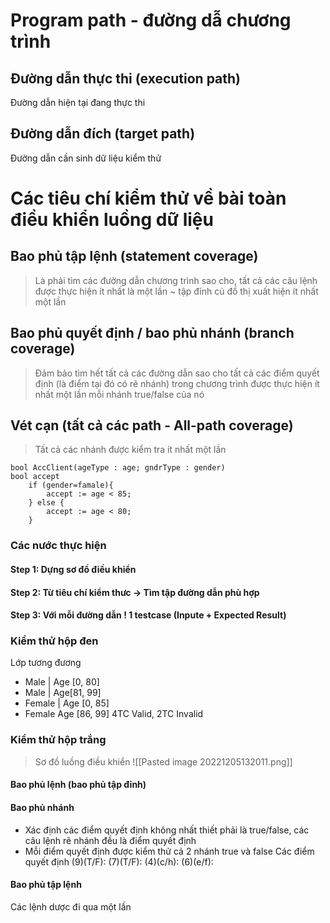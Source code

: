 # Program path - đường dẫ chương trình
## Đường dẫn thực thi (execution path)
Đường dẫn hiện tại đang thực thi
## Đường dẫn đích (target path)
Đường dẫn cần sinh dữ liệu kiểm thử

# Các tiêu chí kiểm thử về bài toàn điều khiển luồng dữ liệu
## Bao phủ tập lệnh (statement coverage)
> Là phải tìm các đường dẫn chương trình sao cho, tất cả các câu lệnh được thực hiện ít nhất là một lần ~ tập đỉnh củ đồ thị xuất hiện ít nhất một lần

## Bao phủ quyết định / bao phủ nhánh (branch coverage)
> Đảm bảo tìm hết tất cả các đường dẫn sao cho tất cả các điểm quyết định (là điểm tại đó có rẽ nhánh) trong chương trình được thực hiện ít nhất một lần mỗi nhánh true/false của nó

## Vét cạn (tất cả các path - All-path coverage)
> Tất cả các nhánh được kiểm tra ít nhất một lần

```
bool AccClient(ageType : age; gndrType : gender)
bool accept
	if (gender=famale){
		accept := age < 85;	
	} else {
		accept := age < 80;
	}
```

### Các nước thực hiện
#### Step 1: Dựng sơ đồ điều khiển
#### Step 2: Từ tiêu chí kiểm thưc -> Tìm tập đường dẫn phù hợp
#### Step 3: Với mỗi đường dẫn ! 1 testcase (Inpute + Expected Result)

### Kiểm thử hộp đen
Lớp tương đương
- Male | Age [0, 80]
- Male | Age[81, 99]
- Female | Age [0, 85]
- Female Age [86, 99]
4TC Valid, 2TC Invalid




### Kiểm thử hộp trắng
> Sơ đồ luồng điều khiển
> ![[Pasted image 20221205132011.png]]


#### Bao phủ lệnh (bao phủ tập đỉnh)

####  Bao phủ nhánh 
- Xác định các điểm quyết định không nhất thiết phải là true/false, các câu lệnh rẽ nhánh đều là điểm quyết định
- Mỗi điểm quyết định  được kiểm thử cả 2 nhánh true và false
Các điểm quyết định
(9)(T/F): 
(7)(T/F): 
(4)(c/h):
(6)(e/f):

#### Bao phủ tập lệnh
Các lệnh dược đi qua một lần
 